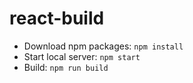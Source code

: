 # react-build
* Download npm packages: `npm install`
* Start local server: `npm start`
* Build: `npm run build`